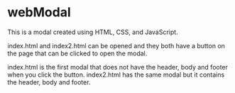 # webModal
This is a modal created using HTML, CSS, and JavaScript. 

index.html and index2.html can be opened and they both have a button on the page that can be clicked to open the modal.

index.html is the first modal that does not have the header, body and footer when you click the button. index2.html has the same modal but it contains the header, body and footer.